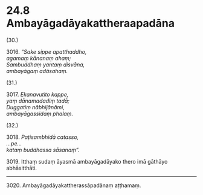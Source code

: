 

# 24.8 Ambayāgadāyakattheraapadāna



(30.)

3016\. _“Sake sippe apatthaddho,_  
_agamaṃ kānanaṃ ahaṃ;_  
_Sambuddhaṃ yantaṃ disvāna,_  
_ambayāgaṃ adāsahaṃ._  


(31.)

3017\. _Ekanavutito kappe,_  
_yaṃ dānamadadiṃ tadā;_  
_Duggatiṃ nābhijānāmi,_  
_ambayāgassidaṃ phalaṃ._  


(32.)

3018\. _Paṭisambhidā catasso,_  
_…pe…_  
_kataṃ buddhassa sāsanaṃ”._  


3019\. Itthaṃ sudaṃ āyasmā ambayāgadāyako thero imā gāthāyo abhāsitthāti.

---

3020\. Ambayāgadāyakattherassāpadānaṃ aṭṭhamaṃ.





